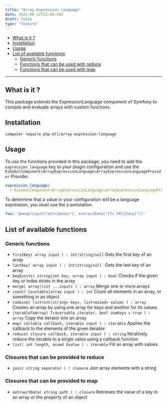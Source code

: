 ```yaml
---
title: "Array Expression Language"
date: 2021-08-12T12:08:50Z
draft: false
type: "feature"
---
```


- [What is it ?](#what-is-it-)
- [Installation](#installation)
- [Usage](#usage)
- [List of available functions](#list-of-available-functions)
    - [Generic functions](#generic-functions)
    - [Functions that can be used with reduce](#functions-that-can-be-used-with-reduce)
    - [Functions that can be used with map](#functions-that-can-be-used-with-map)

---

## What is it ? 

This package extends the ExpressionLanguage component of Symfony to compile and evaluate arrays with custom functions.

## Installation

```shell
composer require php-etl/array-expression-language
```

## Usage

To use the functions provided in this package, you need to add the `expression_language` key to your plugin configuration 
and use the `Kiboko\Component\ArrayExpressionLanguage\ArrayExpressionLanguageProvider` Provider.

```yaml
expression_language:
  - Kiboko\Component\ArrayExpressionLanguage\ArrayExpressionLanguageProvider
```

To determine that a value in your configuration will be a language expression, you must use the `@` annotation.

```yaml
foo: '@=map(input["attributes"], extractData("[fr_FR][data]"))'
```

## List of available functions

### Generic functions

* `firstKey( array input ) : int|string|null` Gets the first key of an array
* `lastKey( array input ) : int|string|null ` Gets the last key of an array
* `keyExists( string|int key, array input ) : bool` Checks if the given key or index exists in the array
* `merge( array|list ...inputs ) : array`  Merge one or more arrays
* `count( Countable|array input ) : int` Count all elements in an array, or something in an object
* `combine( list<int|string> keys, list<mixed> values ) : array` Creates an array by using one array for keys and another for its values
* `iterableToArray( Traversable iterator, bool useKeys = true ) : array` Copy the iterator into an array
* `map( callable callback, iterable input ) : iterable` Applies the callback to the elements of the given iterable
* `reduce( closure callback, iterable input ) : string` Iteratively reduce the iterable to a single value using a callback function
* `list( int length, mixed $value ) : iterable` Fill an array with values

### Closures that can be provided to reduce

* `join( string separator ) : closure` Join array elements with a string

### Closures that can be provided to map

* `extraxctData( string path ) : closure` Retrieves the value of a key in an array or the property of an object
